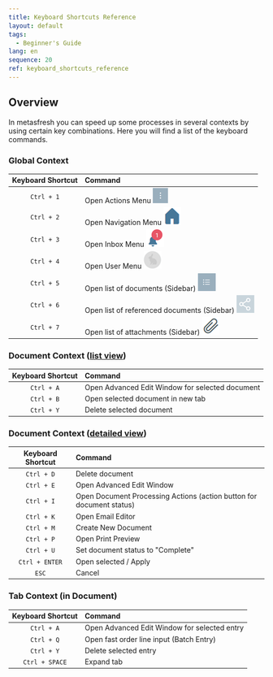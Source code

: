 ```yaml
---
title: Keyboard Shortcuts Reference
layout: default
tags:
  - Beginner's Guide
lang: en
sequence: 20
ref: keyboard_shortcuts_reference
---
```


## Overview
In metasfresh you can speed up some processes in several contexts by using certain key combinations. Here you will find a list of the keyboard commands.

### Global Context

| Keyboard Shortcut     | Command     |
| :--------------------: | :----------- |
| `Ctrl + 1` | Open Actions Menu ![](assets/actionsmenu_WebUI.png) |
| `Ctrl + 2` | Open Navigation Menu ![](assets/Menu_House_WebUI.png) |
| `Ctrl + 3` | Open Inbox Menu ![](assets/NotificationBell_WebUI.png) |
| `Ctrl + 4` |  Open User Menu ![](assets/UserMenu_Rabbit_WebUI.png) |
| `Ctrl + 5` | Open list of documents (Sidebar) ![](assets/Sidebar_Icon_WebUI.png) |
| `Ctrl + 6` | Open list of referenced documents (Sidebar) ![](assets/related_docs_fork.png) |
| `Ctrl + 7` | Open list of attachments (Sidebar) ![](assets/Attachment_clip.png) |

### Document Context ([list view](ViewModes))

| Keyboard Shortcut     | Command     |
| :--------------------: | :----------- |
| `Ctrl + A` | Open Advanced Edit Window for selected document |
| `Ctrl + B` | Open selected document in new tab |
| `Ctrl + Y` | Delete selected document |

### Document Context ([detailed view](ViewModes))

| Keyboard Shortcut     | Command     |
| :--------------------: | :----------- |
| `Ctrl + D` | Delete document |
| `Ctrl + E` | Open Advanced Edit Window |
| `Ctrl + I` | Open Document Processing Actions (action button for document status) |
| `Ctrl + K` | Open Email Editor |
| `Ctrl + M` | Create New Document |
| `Ctrl + P` | Open Print Preview |
| `Ctrl + U` | Set document status to "Complete" |
| `Ctrl + ENTER` | Open selected / Apply |
| `ESC` | Cancel |

### Tab Context (in Document)

| Keyboard Shortcut     | Command     |
| :--------------------: | :----------- |
| `Ctrl + A` | Open Advanced Edit Window for selected entry |
| `Ctrl + Q` | Open fast order line input (Batch Entry) |
| `Ctrl + Y` | Delete selected entry |
| `Ctrl + SPACE` | Expand tab |
